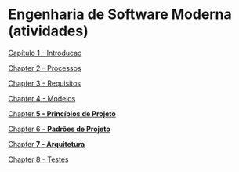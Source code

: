 # Engenharia de Software Moderna (atividades)

[Capítulo 1 - Introducao](Engenharia%20de%20Software%20Moderna%20(atividades)%20a4ce880ccf834a23a23fe5cdbb193741/Capi%CC%81tulo%201%20-%20Introducao%2017d0811afabe42d380db292583124074.md)

[Chapter 2 - Processos](Engenharia%20de%20Software%20Moderna%20(atividades)%20a4ce880ccf834a23a23fe5cdbb193741/Chapter%202%20-%20Processos%20278767f5480b4a51a087a42143a957c6.md)

[Chapter 3 - Requisitos](Engenharia%20de%20Software%20Moderna%20(atividades)%20a4ce880ccf834a23a23fe5cdbb193741/Chapter%203%20-%20Requisitos%20ea7abcc43bcd4e26848aa9c66b929837.md)

[Chapter 4 - Modelos](Engenharia%20de%20Software%20Moderna%20(atividades)%20a4ce880ccf834a23a23fe5cdbb193741/Chapter%204%20-%20Modelos%20f61bbfe3fc9d4e46ac31d9489c1c0374.md)

[Chapter ****5 - Princípios de Projeto****](Engenharia%20de%20Software%20Moderna%20(atividades)%20a4ce880ccf834a23a23fe5cdbb193741/Chapter%205%20-%20Princi%CC%81pios%20de%20Projeto%20d4c5b5c973f14fa18764d6317fae368a.md)

[Chapter 6 - ****Padrões de Projeto****](Engenharia%20de%20Software%20Moderna%20(atividades)%20a4ce880ccf834a23a23fe5cdbb193741/Chapter%206%20-%20Padro%CC%83es%20de%20Projeto%2051dcf38bef8d450eba2a0af6036e7cb9.md)

[Chapter ****7 - Arquitetura****](Engenharia%20de%20Software%20Moderna%20(atividades)%20a4ce880ccf834a23a23fe5cdbb193741/Chapter%207%20-%20Arquitetura%20f52bb1645ab24b39b44c58fbce4ddedd.md)

[Chapter 8 - Testes](Engenharia%20de%20Software%20Moderna%20(atividades)%20a4ce880ccf834a23a23fe5cdbb193741/Chapter%208%20-%20Testes%20dbdc481de2614a35877d17650868f770.md)